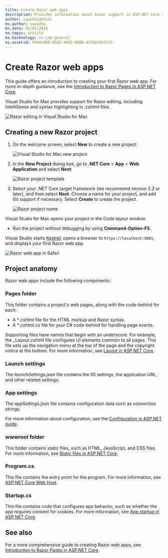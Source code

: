 ```yaml
---
title: Create Razor web apps
description: Provides information about Razor support in ASP.NET Core apps in Visual Studio for Mac.
author: sayedihashimi
ms.author: sayedha
ms.date: 05/03/2018
ms.topic: article
ms.technology: vs-ide-general
ms.assetid: F898CB6E-05ED-44CD-8DB6-427B2592CCC6
---
```


# Create Razor web apps

This guide offers an introduction to creating your first Razor web app. For more in-depth guidance, see the [Introduction to Razor Pages in ASP.NET Core](/aspnet/core/razor-pages/index).

Visual Studio for Mac provides support for Razor editing, including IntelliSense and syntax highlighting in *.cshtml* files.

![Razor editing in Visual Studio for Mac](media/razor-editor.png)

## Creating a new Razor project

1. On the welcome screen, select **New** to create a new project:

     ![Visual Studio for Mac new project](media/razor-new.png)

1. In the **New Project** dialog box, go to **.NET Core** > **App** > **Web Application** and select **Next**:

     ![Razor project template](media/razor-new-project1.png)

1. Select your .NET Core target framework (we recommend version 2.2 or later), and then select **Next**. Choose a name for your project, and add Git support if necessary. Select **Create** to create the project.

     ![Razor project name](media/razor-new-project2.png)

Visual Studio for Mac opens your project in the Code layout window.

* Run the project without debugging by using **Command-Option-F5**.

Visual Studio starts [Kestrel](https://docs.microsoft.com/aspnet/core/fundamentals/servers/kestrel), opens a browser to `https://localhost:5001`, and displays your first Razor web app.

![Razor web app in Safari](media/razor-webapp.png)

## Project anatomy

Razor web apps include the following components:

### Pages folder

This folder contains a project's web pages, along with the code-behind for each:
* A **.cshtml* file for the HTML markup and Razor syntax.
* A **.cshtml.cs* file for your C# code-behind for handling page events.

Supporting files have names that begin with an underscore. For example, the _Layout.cshtml file configures UI elements common to all pages. This file sets up the navigation menu at the top of the page and the copyright notice at the bottom. For more information, see [Layout in ASP.NET Core](https://docs.microsoft.com/aspnet/core/mvc/views/layout).

### Launch settings

The *launchSettings.json* file contains the IIS settings, the application URL, and other related settings.

### App settings

The *appSettings.json* file contains configuration data such as connection strings.

For more information about configuration, see the [Configuration in ASP.NET guide](https://docs.microsoft.com/aspnet/core/fundamentals/configuration/index).

### wwwroot folder

This folder contains static files, such as HTML, JavaScript, and CSS files. For more information, see [Static files in ASP.NET Core](https://docs.microsoft.com/aspnet/core/fundamentals/static-files).

### Program.cs

This file contains the entry point for the program. For more information, see [ASP.NET Core Web Host](https://docs.microsoft.com/aspnet/core/fundamentals/host/web-host).

### Startup.cs

This file contains code that configures app behavior, such as whether the app requires consent for cookies. For more information, see [App startup in ASP.NET Core](https://docs.microsoft.com/aspnet/core/fundamentals/startup).

## See also

For a more comprehensive guide to creating Razor web apps, see [Introduction to Razor Pages in ASP.NET Core](https://docs.microsoft.com/aspnet/core/razor-pages/index).
